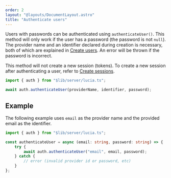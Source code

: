 ```yaml
---
order: 2
layout: "@layouts/DocumentLayout.astro"
title: "Authenticate users"
---
```


Users with passwords can be authenticated using `authenticateUser()`. This method will only work if the user has a password (the password is not `null`). The provider name and an identifier declared during creation is necessary, both of which are explained in [Create users](/learn/basics/create-users). An error will be thrown if the password is incorrect.

This method will not create a new session (tokens). To create a new session after authenticating a user, refer to [Create sessions](/learn/basics/authenticate-users).

```ts
import { auth } from "$lib/server/lucia.ts";

await auth.authenticateUser(providerName, identifier, password);
```

## Example

The following example uses `email` as the provider name and the provided email as the identifier.

```ts
import { auth } from "$lib/server/lucia.ts";

const authenticateUser = async (email: string, password: string) => {
    try {
        await auth.authenticateUser("email", email, password);
    } catch {
        // error (invalid provider id or password, etc)
    }
};
```
